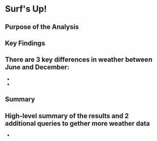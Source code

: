 # Surf's Up!

## Purpose of the Analysis



## Key Findings
There are 3 key differences in weather between June and December:
-
-
-

## Summary
High-level summary of the results and 2 additional queries to gether more weather data
-
-
